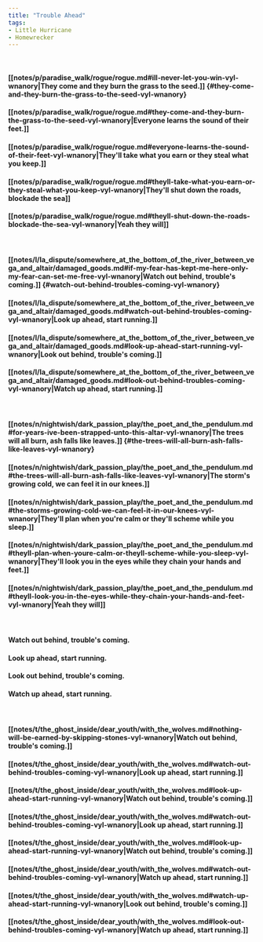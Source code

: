 ```yaml
---
title: "Trouble Ahead"
tags:
- Little Hurricane
- Homewrecker
---
```

&nbsp;
#### [[notes/p/paradise_walk/rogue/rogue.md#ill-never-let-you-win-vyl-wnanory|They come and they burn the grass to the seed.]] {#they-come-and-they-burn-the-grass-to-the-seed-vyl-wnanory}
#### [[notes/p/paradise_walk/rogue/rogue.md#they-come-and-they-burn-the-grass-to-the-seed-vyl-wnanory|Everyone learns the sound of their feet.]]
#### [[notes/p/paradise_walk/rogue/rogue.md#everyone-learns-the-sound-of-their-feet-vyl-wnanory|They'll take what you earn or they steal what you keep.]]
#### [[notes/p/paradise_walk/rogue/rogue.md#theyll-take-what-you-earn-or-they-steal-what-you-keep-vyl-wnanory|They'll shut down the roads, blockade the sea]]
#### [[notes/p/paradise_walk/rogue/rogue.md#theyll-shut-down-the-roads-blockade-the-sea-vyl-wnanory|Yeah they will]]
&nbsp;
#### [[notes/l/la_dispute/somewhere_at_the_bottom_of_the_river_between_vega_and_altair/damaged_goods.md#if-my-fear-has-kept-me-here-only-my-fear-can-set-me-free-vyl-wnanory|Watch out behind, trouble's coming.]] {#watch-out-behind-troubles-coming-vyl-wnanory}
#### [[notes/l/la_dispute/somewhere_at_the_bottom_of_the_river_between_vega_and_altair/damaged_goods.md#watch-out-behind-troubles-coming-vyl-wnanory|Look up ahead, start running.]]
#### [[notes/l/la_dispute/somewhere_at_the_bottom_of_the_river_between_vega_and_altair/damaged_goods.md#look-up-ahead-start-running-vyl-wnanory|Look out behind, trouble's coming.]]
#### [[notes/l/la_dispute/somewhere_at_the_bottom_of_the_river_between_vega_and_altair/damaged_goods.md#look-out-behind-troubles-coming-vyl-wnanory|Watch up ahead, start running.]]
&nbsp;
#### [[notes/n/nightwish/dark_passion_play/the_poet_and_the_pendulum.md#for-years-ive-been-strapped-unto-this-altar-vyl-wnanory|The trees will all burn, ash falls like leaves.]] {#the-trees-will-all-burn-ash-falls-like-leaves-vyl-wnanory}
#### [[notes/n/nightwish/dark_passion_play/the_poet_and_the_pendulum.md#the-trees-will-all-burn-ash-falls-like-leaves-vyl-wnanory|The storm's growing cold, we can feel it in our knees.]]
#### [[notes/n/nightwish/dark_passion_play/the_poet_and_the_pendulum.md#the-storms-growing-cold-we-can-feel-it-in-our-knees-vyl-wnanory|They'll plan when you're calm or they'll scheme while you sleep.]]
#### [[notes/n/nightwish/dark_passion_play/the_poet_and_the_pendulum.md#theyll-plan-when-youre-calm-or-theyll-scheme-while-you-sleep-vyl-wnanory|They'll look you in the eyes while they chain your hands and feet.]]
#### [[notes/n/nightwish/dark_passion_play/the_poet_and_the_pendulum.md#theyll-look-you-in-the-eyes-while-they-chain-your-hands-and-feet-vyl-wnanory|Yeah they will]]
&nbsp;
#### Watch out behind, trouble's coming.
#### Look up ahead, start running.
#### Look out behind, trouble's coming.
#### Watch up ahead, start running.
&nbsp;
#### [[notes/t/the_ghost_inside/dear_youth/with_the_wolves.md#nothing-will-be-earned-by-skipping-stones-vyl-wnanory|Watch out behind, trouble's coming.]]
#### [[notes/t/the_ghost_inside/dear_youth/with_the_wolves.md#watch-out-behind-troubles-coming-vyl-wnanory|Look up ahead, start running.]]
#### [[notes/t/the_ghost_inside/dear_youth/with_the_wolves.md#look-up-ahead-start-running-vyl-wnanory|Watch out behind, trouble's coming.]]
#### [[notes/t/the_ghost_inside/dear_youth/with_the_wolves.md#watch-out-behind-troubles-coming-vyl-wnanory|Look up ahead, start running.]]
#### [[notes/t/the_ghost_inside/dear_youth/with_the_wolves.md#look-up-ahead-start-running-vyl-wnanory|Watch out behind, trouble's coming.]]
#### [[notes/t/the_ghost_inside/dear_youth/with_the_wolves.md#watch-out-behind-troubles-coming-vyl-wnanory|Watch up ahead, start running.]]
#### [[notes/t/the_ghost_inside/dear_youth/with_the_wolves.md#watch-up-ahead-start-running-vyl-wnanory|Look out behind, trouble's coming.]]
#### [[notes/t/the_ghost_inside/dear_youth/with_the_wolves.md#look-out-behind-troubles-coming-vyl-wnanory|Watch up ahead, start running.]]
